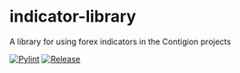 # indicator-library
A library for using forex indicators in the Contigion projects 

[![Pylint](https://github.com/Contigion/indicators/actions/workflows/pylint.yml/badge.svg?branch=main)](https://github.com/Contigion/indicators/actions/workflows/pylint.yml)
[![Release](https://github.com/Contigion/indicators/actions/workflows/release.yml/badge.svg?branch=main)](https://github.com/Contigion/indicators/actions/workflows/release.yml)
